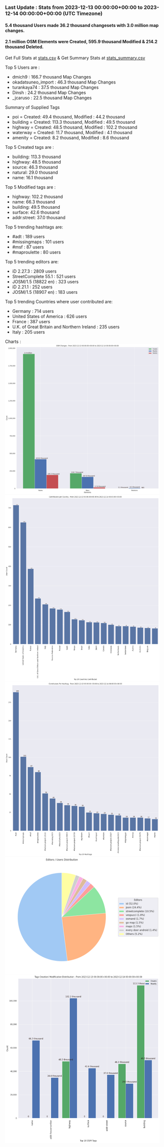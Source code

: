 ### Last Update : Stats from 2023-12-13 00:00:00+00:00 to 2023-12-14 00:00:00+00:00 (UTC Timezone)

#### 5.4 thousand Users made 36.2 thousand changesets with 3.0 million map changes.
#### 2.1 million OSM Elements were Created, 595.9 thousand Modified & 214.2 thousand Deleted.
Get Full Stats at [stats.csv](/stats/Global/Daily/stats.csv)
 & Get Summary Stats at [stats_summary.csv](/stats/Global/Daily/stats_summary.csv)

Top 5 Users are : 
- dmich9 : 166.7 thousand Map Changes
- okadatsuneo_import : 46.3 thousand Map Changes
- turankaya74 : 37.5 thousand Map Changes
- Dinsh : 24.2 thousand Map Changes
- _jcaruso : 22.5 thousand Map Changes

Summary of Supplied Tags
- poi = Created: 49.4 thousand, Modified : 44.2 thousand
- building = Created: 113.3 thousand, Modified : 49.5 thousand
- highway = Created: 48.5 thousand, Modified : 102.2 thousand
- waterway = Created: 11.7 thousand, Modified : 4.1 thousand
- amenity = Created: 8.2 thousand, Modified : 8.6 thousand


Top 5 Created tags are :
- building: 113.3 thousand
- highway: 48.5 thousand
- source: 46.3 thousand
- natural: 29.0 thousand
- name: 16.1 thousand


Top 5 Modified tags are :
- highway: 102.2 thousand
- name: 66.3 thousand
- building: 49.5 thousand
- surface: 42.6 thousand
- addr:street: 37.0 thousand


Top 5 trending hashtags are:
- #adt : 189 users
- #missingmaps : 101 users
- #msf : 87 users
- #maproulette : 80 users


Top 5 trending editors are:
- iD 2.27.3 : 2809 users
- StreetComplete 55.1 : 521 users
- JOSM/1.5 (18822 en) : 323 users
- iD 2.21.1 : 252 users
- JOSM/1.5 (18907 en) : 183 users


Top 5 trending Countries where user contributed are:
- Germany : 714 users
- United States of America : 626 users
- France : 387 users
- U.K. of Great Britain and Northern Ireland : 235 users
- Italy : 205 users


 Charts : 
![Alt text](./stats_osm_changes.png) 
![Alt text](./stats_users_per_country.png) 
![Alt text](./stats_users_per_hashtag.png) 
![Alt text](./stats_editors_pie_chart.png) 
![Alt text](./stats_tags.png) 
